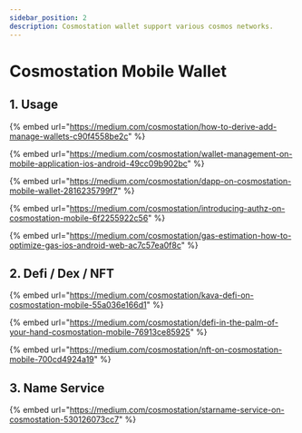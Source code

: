 ```yaml
---
sidebar_position: 2
description: Cosmostation wallet support various cosmos networks.
---
```


# Cosmostation Mobile Wallet



## 1. Usage

{% embed url="https://medium.com/cosmostation/how-to-derive-add-manage-wallets-c90f4558be2c" %}

{% embed url="https://medium.com/cosmostation/wallet-management-on-mobile-application-ios-android-49cc09b902bc" %}

{% embed url="https://medium.com/cosmostation/dapp-on-cosmostation-mobile-wallet-2816235799f7" %}

{% embed url="https://medium.com/cosmostation/introducing-authz-on-cosmostation-mobile-6f2255922c56" %}

{% embed url="https://medium.com/cosmostation/gas-estimation-how-to-optimize-gas-ios-android-web-ac7c57ea0f8c" %}



## 2. Defi / Dex / NFT&#x20;

{% embed url="https://medium.com/cosmostation/kava-defi-on-cosmostation-mobile-55a036e166d1" %}

{% embed url="https://medium.com/cosmostation/defi-in-the-palm-of-your-hand-cosmostation-mobile-76913ce85925" %}

{% embed url="https://medium.com/cosmostation/nft-on-cosmostation-mobile-700cd4924a19" %}





## 3. Name Service

{% embed url="https://medium.com/cosmostation/starname-service-on-cosmostation-530126073cc7" %}



